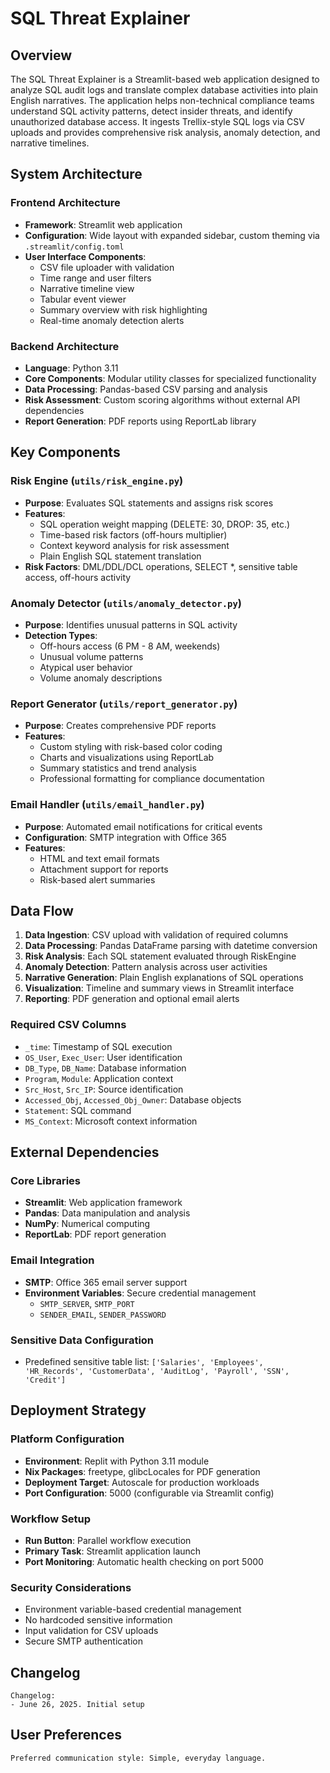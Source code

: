 # SQL Threat Explainer

## Overview

The SQL Threat Explainer is a Streamlit-based web application designed to analyze SQL audit logs and translate complex database activities into plain English narratives. The application helps non-technical compliance teams understand SQL activity patterns, detect insider threats, and identify unauthorized database access. It ingests Trellix-style SQL logs via CSV uploads and provides comprehensive risk analysis, anomaly detection, and narrative timelines.

## System Architecture

### Frontend Architecture
- **Framework**: Streamlit web application
- **Configuration**: Wide layout with expanded sidebar, custom theming via `.streamlit/config.toml`
- **User Interface Components**:
  - CSV file uploader with validation
  - Time range and user filters
  - Narrative timeline view
  - Tabular event viewer
  - Summary overview with risk highlighting
  - Real-time anomaly detection alerts

### Backend Architecture
- **Language**: Python 3.11
- **Core Components**: Modular utility classes for specialized functionality
- **Data Processing**: Pandas-based CSV parsing and analysis
- **Risk Assessment**: Custom scoring algorithms without external API dependencies
- **Report Generation**: PDF reports using ReportLab library

## Key Components

### Risk Engine (`utils/risk_engine.py`)
- **Purpose**: Evaluates SQL statements and assigns risk scores
- **Features**:
  - SQL operation weight mapping (DELETE: 30, DROP: 35, etc.)
  - Time-based risk factors (off-hours multiplier)
  - Context keyword analysis for risk assessment
  - Plain English SQL statement translation
- **Risk Factors**: DML/DDL/DCL operations, SELECT *, sensitive table access, off-hours activity

### Anomaly Detector (`utils/anomaly_detector.py`)
- **Purpose**: Identifies unusual patterns in SQL activity
- **Detection Types**:
  - Off-hours access (6 PM - 8 AM, weekends)
  - Unusual volume patterns
  - Atypical user behavior
  - Volume anomaly descriptions

### Report Generator (`utils/report_generator.py`)
- **Purpose**: Creates comprehensive PDF reports
- **Features**:
  - Custom styling with risk-based color coding
  - Charts and visualizations using ReportLab
  - Summary statistics and trend analysis
  - Professional formatting for compliance documentation

### Email Handler (`utils/email_handler.py`)
- **Purpose**: Automated email notifications for critical events
- **Configuration**: SMTP integration with Office 365
- **Features**:
  - HTML and text email formats
  - Attachment support for reports
  - Risk-based alert summaries

## Data Flow

1. **Data Ingestion**: CSV upload with validation of required columns
2. **Data Processing**: Pandas DataFrame parsing with datetime conversion
3. **Risk Analysis**: Each SQL statement evaluated through RiskEngine
4. **Anomaly Detection**: Pattern analysis across user activities
5. **Narrative Generation**: Plain English explanations of SQL operations
6. **Visualization**: Timeline and summary views in Streamlit interface
7. **Reporting**: PDF generation and optional email alerts

### Required CSV Columns
- `_time`: Timestamp of SQL execution
- `OS_User`, `Exec_User`: User identification
- `DB_Type`, `DB_Name`: Database information
- `Program`, `Module`: Application context
- `Src_Host`, `Src_IP`: Source identification
- `Accessed_Obj`, `Accessed_Obj_Owner`: Database objects
- `Statement`: SQL command
- `MS_Context`: Microsoft context information

## External Dependencies

### Core Libraries
- **Streamlit**: Web application framework
- **Pandas**: Data manipulation and analysis
- **NumPy**: Numerical computing
- **ReportLab**: PDF report generation

### Email Integration
- **SMTP**: Office 365 email server support
- **Environment Variables**: Secure credential management
  - `SMTP_SERVER`, `SMTP_PORT`
  - `SENDER_EMAIL`, `SENDER_PASSWORD`

### Sensitive Data Configuration
- Predefined sensitive table list: `['Salaries', 'Employees', 'HR_Records', 'CustomerData', 'AuditLog', 'Payroll', 'SSN', 'Credit']`

## Deployment Strategy

### Platform Configuration
- **Environment**: Replit with Python 3.11 module
- **Nix Packages**: freetype, glibcLocales for PDF generation
- **Deployment Target**: Autoscale for production workloads
- **Port Configuration**: 5000 (configurable via Streamlit config)

### Workflow Setup
- **Run Button**: Parallel workflow execution
- **Primary Task**: Streamlit application launch
- **Port Monitoring**: Automatic health checking on port 5000

### Security Considerations
- Environment variable-based credential management
- No hardcoded sensitive information
- Input validation for CSV uploads
- Secure SMTP authentication

## Changelog

```
Changelog:
- June 26, 2025. Initial setup
```

## User Preferences

```
Preferred communication style: Simple, everyday language.
```